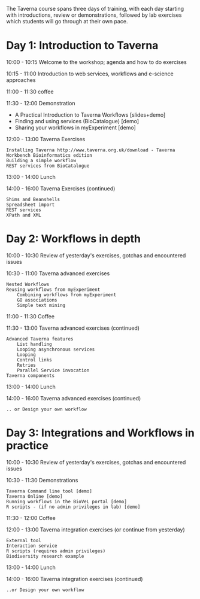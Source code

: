 The Taverna course spans three days of training, with each day starting with introductions, review or demonstrations, 
followed by lab exercises which students will go through at their own pace.


# Day 1: Introduction to Taverna

10:00 - 10:15 Welcome to the workshop; agenda and how to do exercises

10:15 - 11:00 Introduction to web services, workflows and e-science approaches

11:00 - 11:30 coffee

11:30 - 12:00 Demonstration

  *  A Practical Introduction to Taverna Workflows [slides+demo]
  *  Finding and using services (BioCatalogue) [demo]  
  *  Sharing your workflows in myExperiment [demo]

12:00 - 13:00 Taverna Exercises

    Installing Taverna http://www.taverna.org.uk/download - Taverna Workbench Bioinformatics edition
    Building a simple workflow
    REST services from BioCatalogue

13:00 - 14:00 Lunch

14:00 - 16:00 Taverna Exercises (continued)

    Shims and Beanshells
    Spreadsheet import
    REST services
    XPath and XML

# Day 2: Workflows in depth

10:00 - 10:30 Review of yesterday's exercises, gotchas and encountered issues

10:30 - 11:00 Taverna advanced exercises

    Nested Workflows
    Reusing workflows from myExperiment
        Combining workflows from myExperiment
        GO associations
        Simple text mining
     

11:00 - 11:30 Coffee

11:30 - 13:00 Taverna advanced exercises (continued)

    Advanced Taverna features
        List handling
        Looping asynchronous services
        Looping
        Control links
        Retries
        Parallel Service invocation
    Taverna components

13:00 - 14:00 Lunch

14:00 - 16:00 Taverna advanced exercises (continued)

    .. or Design your own workflow

# Day 3: Integrations and Workflows in practice

10:00 - 10:30 Review of yesterday's exercises, gotchas and encountered issues

10:30 - 11:30 Demonstrations

    Taverna Command line tool [demo]
    Taverna Online [demo]
    Running workflows in the BioVeL portal [demo] 
    R scripts - (if no admin privileges in lab) [demo]

11:30 - 12:00 Coffee

12:00 - 13:00 Taverna integration exercises (or continue from yesterday)

    External tool
    Interaction service
    R scripts (requires admin privileges)
    Biodiversity research example

13:00 - 14:00 Lunch

14:00 - 16:00 Taverna integration exercises (continued)

    ..or Design your own workflow

 
